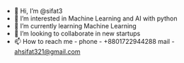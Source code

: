 - 👋 Hi, I’m @sifat3
- 👀 I’m interested in Machine Learning and AI with python
- 🌱 I’m currently learning Machine Learning
- 💞️ I’m looking to collaborate in new startups
- 📫 How to reach me - 
      phone - +8801722944288
      mail - ahsifat321@gmail.com

